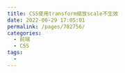 ```yaml
---
title: CSS使用transform缩放scale不生效
date: 2022-06-29 17:05:01
permalink: /pages/782756/
categories:
  - 前端
  - CSS
tags:
  - 
---
```

